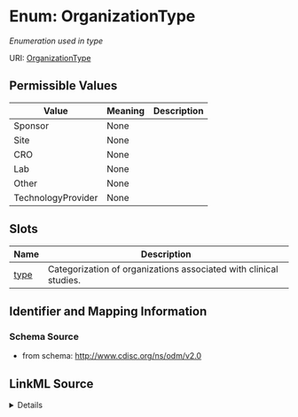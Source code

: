 # Enum: OrganizationType




_Enumeration used in type_



URI: [OrganizationType](OrganizationType)

## Permissible Values

| Value | Meaning | Description |
| --- | --- | --- |
| Sponsor | None |  |
| Site | None |  |
| CRO | None |  |
| Lab | None |  |
| Other | None |  |
| TechnologyProvider | None |  |




## Slots

| Name | Description |
| ---  | --- |
| [type](type.md) | Categorization of organizations associated with clinical studies. |






## Identifier and Mapping Information







### Schema Source


* from schema: http://www.cdisc.org/ns/odm/v2.0




## LinkML Source

<details>
```yaml
name: OrganizationType
description: Enumeration used in type
from_schema: http://www.cdisc.org/ns/odm/v2.0
rank: 1000
permissible_values:
  Sponsor:
    text: Sponsor
    is_a: OrganizationType
  Site:
    text: Site
    is_a: OrganizationType
  CRO:
    text: CRO
    is_a: OrganizationType
  Lab:
    text: Lab
    is_a: OrganizationType
  Other:
    text: Other
    is_a: OrganizationType
  TechnologyProvider:
    text: TechnologyProvider
    is_a: OrganizationType

```
</details>
